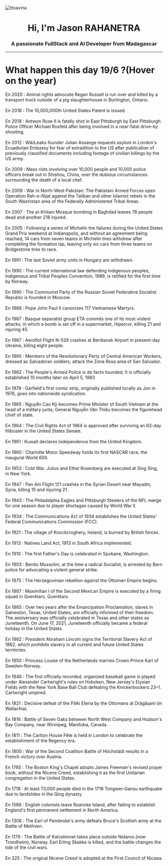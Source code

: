 
<p align="left"> <img src="https://komarev.com/ghpvc/?username=ttoavina&label=Profile%20views&color=0e75b6&style=flat" alt="ttoavina" /> </p>
<h1 align="center">Hi, I'm Jason RAHANETRA</h1>
<h3 align="center">A passionate FullStack and AI Developer from Madagascar</h3>
    
<hr/>
<h1> What happen this day 19/6 ?(Hover on the year)</h1>

En 2020 : Animal rights advocate Regan Russell is run over and killed by a transport truck outside of a pig slaughterhouse in Burlington, Ontario.
<br/><br/>
En 2018 : The 10,000,000th United States Patent is issued.
<br/><br/>
En 2018 : Antwon Rose II is fatally shot in East Pittsburgh by East Pittsburgh Police Officer Michael Rosfeld after being involved in a near-fatal drive-by shooting.
<br/><br/>
En 2012 : WikiLeaks founder Julian Assange requests asylum in London's Ecuadorian Embassy for fear of extradition to the US after publication of previously classified documents including footage of civilian killings by the US army.
<br/><br/>
En 2009 : Mass riots involving over 10,000 people and 10,000 police officers break out in Shishou, China, over the dubious circumstances surrounding the death of a local chef.
<br/><br/>
En 2009 : War in North-West Pakistan: The Pakistani Armed Forces open Operation Rah-e-Nijat against the Taliban and other Islamist rebels in the South Waziristan area of the Federally Administered Tribal Areas.
<br/><br/>
En 2007 : The al-Khilani Mosque bombing in Baghdad leaves 78 people dead and another 218 injured.
<br/><br/>
En 2005 : Following a series of Michelin tire failures during the United States Grand Prix weekend at Indianapolis, and without an agreement being reached, 14 cars from seven teams in Michelin tires withdrew after completing the formation lap, leaving only six cars from three teams on Bridgestone tires to race.
<br/><br/>
En 1991 : The last Soviet army units in Hungary are withdrawn.
<br/><br/>
En 1990 : The current international law defending indigenous peoples, Indigenous and Tribal Peoples Convention, 1989, is ratified for the first time by Norway.
<br/><br/>
En 1990 : The Communist Party of the Russian Soviet Federative Socialist Republic is founded in Moscow.
<br/><br/>
En 1988 : Pope John Paul II canonizes 117 Vietnamese Martyrs.
<br/><br/>
En 1987 : Basque separatist group ETA commits one of its most violent attacks, in which a bomb is set off in a supermarket, Hipercor, killing 21 and injuring 45.
<br/><br/>
En 1987 : Aeroflot Flight N-528 crashes at Berdiansk Airport in present-day Ukraine, killing eight people.
<br/><br/>
En 1985 : Members of the Revolutionary Party of Central American Workers, dressed as Salvadoran soldiers, attack the Zona Rosa area of San Salvador.
<br/><br/>
En 1982 : The People's Armed Police is de facto founded; It is officially established 10 months later on April 5, 1983
<br/><br/>
En 1978 : Garfield's first comic strip, originally published locally as Jon in 1976, goes into nationwide syndication.
<br/><br/>
En 1965 : Nguyễn Cao Kỳ becomes Prime Minister of South Vietnam at the head of a military junta; General Nguyễn Văn Thiệu becomes the figurehead chief of state.
<br/><br/>
En 1964 : The Civil Rights Act of 1964 is approved after surviving an 83-day filibuster in the United States Senate.
<br/><br/>
En 1961 : Kuwait declares independence from the United Kingdom.
<br/><br/>
En 1960 : Charlotte Motor Speedway holds its first NASCAR race, the inaugural World 600.
<br/><br/>
En 1953 : Cold War: Julius and Ethel Rosenberg are executed at Sing Sing, in New York.
<br/><br/>
En 1947 : Pan Am Flight 121 crashes in the Syrian Desert near Mayadin, Syria, killing 15 and injuring 21.
<br/><br/>
En 1943 : The Philadelphia Eagles and Pittsburgh Steelers of the NFL merge for one season due to player shortages caused by World War II.
<br/><br/>
En 1934 : The Communications Act of 1934 establishes the United States' Federal Communications Commission (FCC).
<br/><br/>
En 1921 : The village of Knockcroghery, Ireland, is burned by British forces.
<br/><br/>
En 1913 : Natives Land Act, 1913 in South Africa implemented.
<br/><br/>
En 1910 : The first Father's Day is celebrated in Spokane, Washington.
<br/><br/>
En 1903 : Benito Mussolini, at the time a radical Socialist, is arrested by Bern police for advocating a violent general strike.
<br/><br/>
En 1875 : The Herzegovinian rebellion against the Ottoman Empire begins.
<br/><br/>
En 1867 : Maximilian I of the Second Mexican Empire is executed by a firing squad in Querétaro, Querétaro.
<br/><br/>
En 1865 : Over two years after the Emancipation Proclamation, slaves in Galveston, Texas, United States, are officially informed of their freedom. The anniversary was officially celebrated in Texas and other states as Juneteenth. On June 17, 2021, Juneteenth officially became a federal holiday in the United States.
<br/><br/>
En 1862 : President Abraham Lincoln signs the Territorial Slavery Act of 1862, which prohibits slavery in all current and future United States territories.
<br/><br/>
En 1850 : Princess Louise of the Netherlands marries Crown Prince Karl of Sweden–Norway.
<br/><br/>
En 1846 : The first officially recorded, organized baseball game is played under Alexander Cartwright's rules on Hoboken, New Jersey's Elysian Fields with the New York Base Ball Club defeating the Knickerbockers 23–1. Cartwright umpired.
<br/><br/>
En 1821 : Decisive defeat of the Filiki Eteria by the Ottomans at Drăgășani (in Wallachia).
<br/><br/>
En 1816 : Battle of Seven Oaks between North West Company and Hudson's Bay Company, near Winnipeg, Manitoba, Canada.
<br/><br/>
En 1811 : The Carlton House Fête is held in London to celebrate the establishment of the Regency era.
<br/><br/>
En 1800 : War of the Second Coalition Battle of Höchstädt results in a French victory over Austria.
<br/><br/>
En 1785 : The Boston King's Chapel adopts James Freeman's revised prayer book, without the Nicene Creed, establishing it as the first Unitarian congregation in the United States.
<br/><br/>
En 1718 : At least 73,000 people died in the 1718 Tongwei–Gansu earthquake due to landslides in the Qing dynasty.
<br/><br/>
En 1586 : English colonists leave Roanoke Island, after failing to establish England's first permanent settlement in North America.
<br/><br/>
En 1306 : The Earl of Pembroke's army defeats Bruce's Scottish army at the Battle of Methven.
<br/><br/>
En 1179 : The Battle of Kalvskinnet takes place outside Nidaros (now Trondheim), Norway. Earl Erling Skakke is killed, and the battle changes the tide of the civil wars.
<br/><br/>
En 325 : The original Nicene Creed is adopted at the First Council of Nicaea.
<br/><br/>
